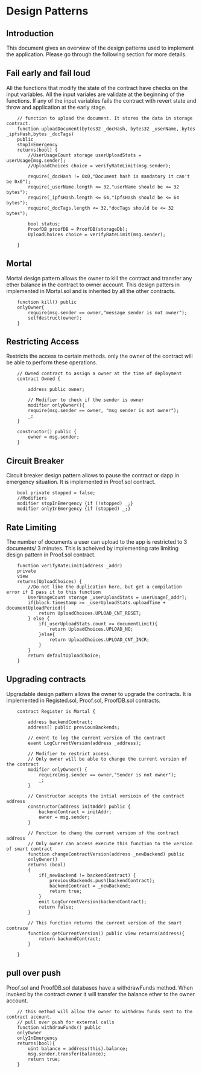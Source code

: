 # Design Patterns

## Introduction
This document gives an overview of the design patterns used to implement the application. Please go through the following section for more details.

## Fail early and fail loud
All the functions that modify the state of the contract have checks on the input variables. All the input variales are validate at the beginning of the functions. If any of the input variables fails the contract with revert state and throw and application at the early stage.

```
    // function to upload the document. It stores the data in storage contract.
    function uploadDocument(bytes32 _docHash, bytes32 _userName, bytes _ipfsHash,bytes _docTags) 
    public
    stopInEmergency 
    returns(bool) {
        //UserUsageCount storage userUploadStats = userUsage[msg.sender];
        //UploadChoices choice = verifyRateLimit(msg.sender);
        
        require(_docHash != 0x0,"Document hash is mandatory it can't be 0x0");
        require(_userName.length <= 32,"userName should be <= 32 bytes");
        require(_ipfsHash.length <= 64,"ipfsHash should be <= 64 bytes");
        require(_docTags.length <= 32,"docTags should be <= 32 bytes");
        
        bool status;
        ProofDB proofDB = ProofDB(storageDb);
        UploadChoices choice = verifyRateLimit(msg.sender);

    }
```

## Mortal

Mortal design pattern allows the owner to kill the contract and transfer any ether balance in the contract to owner account. This design patters in implemented in Mortal.sol and is inherited by all the other contracts.

```
    function kill() public 
    onlyOwner{
        require(msg.sender == owner,"message sender is not owner");
        selfdestruct(owner);
    }
```

## Restricting Access

Restricts the access to certain methods. only the owner of the contract will be able to perform these operations.

```
    // Owned contract to assign a owner at the time of deployment
    contract Owned {
    
        address public owner;

        // Modifier to check if the sender is owner    
        modifier onlyOwner(){
        require(msg.sender == owner, "msg sender is not owner");
        _;
    }
   
    constructor() public {
        owner = msg.sender;
    }

```

## Circuit Breaker

Circuit breaker design pattern allows to pause the contract or dapp in emergency situation. It is implemented in Proof.sol contract.

```
    bool private stopped = false;
    //Modifiers
    modifier stopInEmergency {if (!stopped) _;}
    modifier onlyInEmergency {if (stopped) _;}
```

## Rate Limiting

The number of documents a user can upload to the app is restricted to 3 documents/ 3 minutes. This is acheived by implementing rate limiting design pattern in Proof.sol contract. 

```
    function verifyRateLimit(address _addr)
    private
    view
    returns(UploadChoices) {
        //Do not like the duplication here, but get a compilation error if I pass it to this function
        UserUsageCount storage _userUploadStats = userUsage[_addr];
        if(block.timestamp >= _userUploadStats.uploadTime + documentUploadPeriod){
            return UploadChoices.UPLOAD_CNT_RESET;
        } else {
            if(_userUploadStats.count >= documentLimit){
                return UploadChoices.UPLOAD_NO;
            }else{
                return UploadChoices.UPLOAD_CNT_INCR;
            }
        }
        return defaultUploadChoice;
    }
```

## Upgrading contracts

Upgradable design pattern allows the owner to upgrade the contracts. It is implemented in Registed.sol, Proof.sol, ProofDB.sol contracts.

```
    contract Register is Mortal {
        
        address backendContract;
        address[] public previousBackends;
        
        // event to log the current version of the contract
        event LogCurrentVersion(address _address);
        
        // Modifier to restrict access.
        // Only owner will be able to change the current version of the contract
        modifier onlyOwner() {
            require(msg.sender == owner,"Sender is not owner");
            _;
        }
        
        // Constructor accepts the intial versioin of the contract address 
        constructor(address initAddr) public {
            backendContract = initAddr;
            owner = msg.sender;
        }
        
        // Function to chang the current version of the contract address
        // Only owner can access execute this function to the version of smart contract
        function changeContractVersion(address _newBackend) public
        onlyOwner()
        returns (bool)
        {
            if(_newBackend != backendContract) {
                previousBackends.push(backendContract);
                backendContract = _newBackend;
                return true;
            }
            emit LogCurrentVersion(backendContract);
            return false;
        }
        
        // This function returns the current version of the smart contrace
        function getCurrentVersion() public view returns(address){
            return backendContract;
        }
        
    }
```

## pull over push

Proof.sol and ProofDB.sol databases have a withdrawFunds method. When invoked by the contract owner it will transfer the balance ether to the owner account. 

```
    // this method will allow the owner to withdraw funds sent to the contract account.
    // pull over push for external calls
    function withdrawFunds() public 
    onlyOwner 
    onlyInEmergency
    returns(bool){
        uint balance = address(this).balance;
        msg.sender.transfer(balance);
        return true;
    }
```

